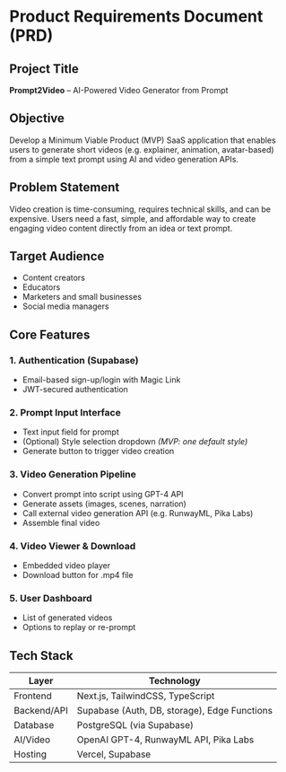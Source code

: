 # Product Requirements Document (PRD)

## Project Title

**Prompt2Video** – AI-Powered Video Generator from Prompt

## Objective

Develop a Minimum Viable Product (MVP) SaaS application that enables users to generate short videos (e.g. explainer, animation, avatar-based) from a simple text prompt using AI and video generation APIs.

## Problem Statement

Video creation is time-consuming, requires technical skills, and can be expensive. Users need a fast, simple, and affordable way to create engaging video content directly from an idea or text prompt.

## Target Audience

- Content creators
- Educators
- Marketers and small businesses
- Social media managers

## Core Features

### 1. Authentication (Supabase)

- Email-based sign-up/login with Magic Link
- JWT-secured authentication

### 2. Prompt Input Interface

- Text input field for prompt
- (Optional) Style selection dropdown _(MVP: one default style)_
- Generate button to trigger video creation

### 3. Video Generation Pipeline

- Convert prompt into script using GPT-4 API
- Generate assets (images, scenes, narration)
- Call external video generation API (e.g. RunwayML, Pika Labs)
- Assemble final video

### 4. Video Viewer & Download

- Embedded video player
- Download button for .mp4 file

### 5. User Dashboard

- List of generated videos
- Options to replay or re-prompt

## Tech Stack

| Layer       | Technology                                   |
| ----------- | -------------------------------------------- |
| Frontend    | Next.js, TailwindCSS, TypeScript             |
| Backend/API | Supabase (Auth, DB, storage), Edge Functions |
| Database    | PostgreSQL (via Supabase)                    |
| AI/Video    | OpenAI GPT-4, RunwayML API, Pika Labs        |
| Hosting     | Vercel, Supabase                             |

<!-- ## Security & Permissions

- Supabase auth enforces video access per user
- Middleware on API routes to protect private data

## AI Engineering (Next Steps)

- Prompt tuning for better video generation
- Context memory for improving results over time
- Feedback loop for iterative enhancement

## MVP Deliverables

- Working web app with deployed frontend/backend
- Integration with at least one AI video pipeline
- Clean and simple UI for testing
- Feedback system to collect user input for v2 -->
